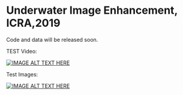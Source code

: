# Underwater Image Enhancement, ICRA,2019
Code and data will be released soon.

TEST Video:

[![IMAGE ALT TEXT HERE](https://img.youtube.com/vi/c1mKxQCx_24/0.jpg)](https://youtu.be/c1mKxQCx_24)


Test Images:

[![IMAGE ALT TEXT HERE](https://img.youtube.com/vi/hMVFj03pVUQ/0.jpg)](https://youtu.be/hMVFj03pVUQ)
